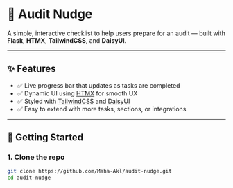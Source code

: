 # 🧠 Audit Nudge

A simple, interactive checklist to help users prepare for an audit — built with **Flask**, **HTMX**, **TailwindCSS**, and **DaisyUI**.

---

## ✨ Features

- ✅ Live progress bar that updates as tasks are completed  
- ✅ Dynamic UI using [HTMX](https://htmx.org/) for smooth UX  
- ✅ Styled with [TailwindCSS](https://tailwindcss.com/) and [DaisyUI](https://daisyui.com/)  
- ✅ Easy to extend with more tasks, sections, or integrations

---

## 🚀 Getting Started

### 1. Clone the repo

```bash
git clone https://github.com/Maha-Akl/audit-nudge.git
cd audit-nudge
